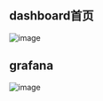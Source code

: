 
## dashboard首页

![image](https://github.com/nika86v/k8s/blob/master/images/WX20180629-134339%402x.png)


## grafana
![image](https://github.com/nika86v/k8s/blob/master/images/WX20180702-075050%402x.png)
